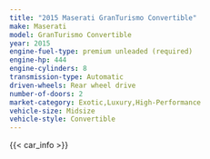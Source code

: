 ```yaml
---
title: "2015 Maserati GranTurismo Convertible"
make: Maserati
model: GranTurismo Convertible
year: 2015
engine-fuel-type: premium unleaded (required)
engine-hp: 444
engine-cylinders: 8
transmission-type: Automatic
driven-wheels: Rear wheel drive
number-of-doors: 2
market-category: Exotic,Luxury,High-Performance
vehicle-size: Midsize
vehicle-style: Convertible
---
```


{{< car_info >}}
